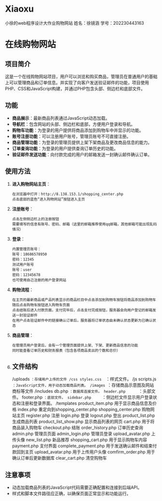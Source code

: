 # Xiaoxu
小徐的web程序设计大作业购物网站
姓名：徐镜涵
学号：202230443163
# 在线购物网站

## 项目简介
这是一个在线购物网站项目，用户可以浏览和购买商品，管理员在普通用户的基础上可以管理商品和订单信息。并实现了向客户发送验证邮件的功能，项目使用PHP、CSS和JavaScript构建，并通过PHP包含头部、侧边栏和底部文件。

## 功能
- **商品展示**：最新商品列表通过JavaScript动态加载。
- **导航栏**：包含网站的头部、侧边栏和底部，方便用户登录和导航。
- **购物车功能**：为登录的用户提供将商品添加到购物车中并显示的功能。
- **账号注册功能**：可以注册用户账号，管理员账号不可直接注册。
- **商品管理功能**：为登录的管理员提供上架下架商品及更改商品信息的能力。
- **订单查询功能**：为登录的用户提供查询订单历史的功能。
- **验证邮件发送功能**：向付款完成的用户的邮箱发送一封确认邮件确认订单。
  
## 使用方法
1. **进入购物网站主页**：
    ```
    在浏览器中打开：http://8.138.153.1/shopping_center.php
    点击底部的蓝色“进入购物网站”按钮进入主页
    ```
2. **注册账号**：
    ```
    点击左侧侧边栏上的注册按钮
    需要填写的信息有账号、密码、邮箱（这里的邮箱推荐使用qq邮箱，其他邮箱可能出现乱码情况）
    ```
3. **登录**：
    ```
    内置管理员账号：
    账号：18686578950
    密码：12345
    测试用户账号
    账号：user
    密码：12345678
    也可使用自己注册的用户登录网站
    ```
4. **购物流程**：
    ```
    在主页的最新商品或产品列表显示的商品栏目中点击添加到购物车按钮将商品添加到购物车
    随后点击购物车按钮进入购物车页面
    点击结账后进入付款页面，支付完毕后，点击支付完成按钮，服务器会向用户登记的邮箱发送一封验证邮件
    在用户点击验证邮件中的链接确认订单后，服务器将订单状态由未确认状态更新为已确认状态
    ```

5. **商品管理**：
    ```
    在管理员用户登录后，会有一个管理页面提供上架、下架、更新商品信息的功能
    同时能查看订单历史和财务报表（包含各项商品卖出的个数和总价）
    ```

6. ## 文件结构

    /uploads
            `：存储用户上传的文件
    /css
        styles.css  `：样式文件。
    /js
        scripts.js   `：JavaScript文件，用于动态加载商品列表。
    /images
              `：存储商品示意图及网站商标等文件
    /includes
        db.php    `：数据库连接文件。
        header.php      `：头部文件。
        footer.php      `：底部文件。
        sidebar.php     `：侧边栏文件显示用户登录状态和注册和登录界面。
    /templates
        product_item.php              用于显示商品信息及价格
    index.php                    重定向到shopping_center.php
    shopping_center.php          购物网站主页
    register.php                 注册
    login.php                    登录 
    logout.php                   登出
    product_list.php             生成商品列表
    product_list_show.php        显示商品列表的网页
    cart.php                     用于将商品装入购物车
    checkout.php                 结账
    order_history.php            订单历史查询
    admin.php                    管理员页面
    admin_login.php              管理员登录
    upload_avatar.php            上传头像
    new_list.php                 新品推荐
    shopping_cart.php            用于显示购物车内容
    payment.php                  支付界面
    complete_payment.php         用于发送确认邮件和结束付款回到主页
    upload_avatar.php            用于上传用户头像
    comfirm_order.php            用于确认订单后更新数据库
    clear_cart.php               清空购物车

## 注意事项
- 动态加载商品列表的JavaScript代码需要正确配置和连接到后端API。
- 样式和脚本文件路径应正确，以确保页面正常显示和功能运行。

